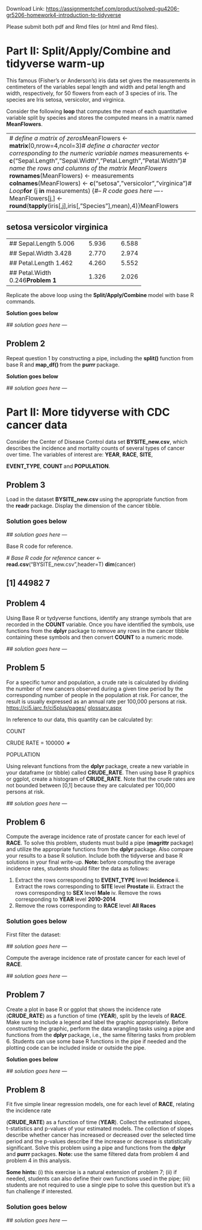 Download Link: https://assignmentchef.com/product/solved-gu4206-gr5206-homework4-introduction-to-tidyverse
<br>



Please submit both pdf and Rmd files (or html and Rmd files).

<h1>Part II: Split/Apply/Combine and tidyverse warm-up</h1>

This famous (Fisher’s or Anderson’s) iris data set gives the measurements in centimeters of the variables sepal length and width and petal length and width, respectively, for 50 flowers from each of 3 species of iris. The species are Iris setosa, versicolor, and virginica.

Consider the following <strong>loop </strong>that computes the mean of each quantitative variable split by species and stores the computed means in a matrix named <strong>MeanFlowers</strong>.

<table width="632">

 <tbody>

  <tr>

   <td width="632"><em># define a matrix of zeros</em>MeanFlowers &lt;- <strong>matrix</strong>(0,nrow=4,ncol=3)<em># define a character vector corresponding to the numeric variable names </em>measurements &lt;- <strong>c</strong>(“Sepal.Length”,”Sepal.Width”,”Petal.Length”,”Petal.Width”)<em># name the rows and columns of the matrix MeanFlowers </em><strong>rownames</strong>(MeanFlowers) &lt;- measurements <strong>colnames</strong>(MeanFlowers) &lt;- <strong>c</strong>(“setosa”,”versicolor”,”virginica”)<em># Loop</em><strong>for </strong>(j <strong>in </strong>measurements) {<em>#– R code goes here —-</em>MeanFlowers[j,] &lt;- <strong>round</strong>(<strong>tapply</strong>(iris[,j],iris[,”Species”],mean),4)}MeanFlowers</td>

  </tr>

 </tbody>

</table>

##                                          setosa versicolor virginica

<table width="300">

 <tbody>

  <tr>

   <td width="195">## Sepal.Length 5.006</td>

   <td width="70">5.936</td>

   <td width="35">6.588</td>

  </tr>

  <tr>

   <td width="195">## Sepal.Width             3.428</td>

   <td width="70">2.770</td>

   <td width="35">2.974</td>

  </tr>

  <tr>

   <td width="195">## Petal.Length 1.462</td>

   <td width="70">4.260</td>

   <td width="35">5.552</td>

  </tr>

  <tr>

   <td width="195">## Petal.Width             0.246<strong>Problem 1</strong></td>

   <td width="70">1.326</td>

   <td width="35">2.026</td>

  </tr>

 </tbody>

</table>

Replicate the above loop using the <strong>Split/Apply/Combine </strong>model with base R commands.

<strong>Solution goes below</strong>

<em>## solution goes here —</em>

<h2>Problem 2</h2>

Repeat question 1 by constructing a pipe, including the <strong>split() </strong>function from base R and <strong>map_df() </strong>from the <strong>purrr </strong>package.

<strong>Solution goes below</strong>

<em>## solution goes here —</em>

<h1>Part II: More tidyverse with CDC cancer data</h1>

Consider the Center of Disease Control data set <strong>BYSITE_new.csv</strong>, which describes the incidence and mortality counts of several types of cancer over time. The variables of interest are: <strong>YEAR</strong>, <strong>RACE</strong>, <strong>SITE</strong>,

<strong>EVENT_TYPE</strong>, <strong>COUNT </strong>and <strong>POPULATION</strong>.

<h2>Problem 3</h2>

Load in the dataset <strong>BYSITE_new.csv </strong>using the appropriate function from the <strong>readr </strong>package. Display the dimension of the cancer tibble.

<h3>Solution goes below</h3>

<em>## solution goes here —</em>

Base R code for reference.

<em># Base R code for reference </em>cancer &lt;- <strong>read.csv</strong>(“BYSITE_new.csv”,header=T) <strong>dim</strong>(cancer)

## [1] 44982                  7

<h2>Problem 4</h2>

Using Base R or tydyverse functions, identify any strange symbols that are recorded in the <strong>COUNT </strong>variable. Once you have identified the symbols, use functions from the <strong>dplyr </strong>package to remove any rows in the cancer tibble containing these symbols and then convert <strong>COUNT </strong>to a numeric mode.

<em>## solution goes here —</em>

<h2>Problem 5</h2>

For a specific tumor and population, a crude rate is calculated by dividing the number of new cancers observed during a given time period by the corresponding number of people in the population at risk. For cancer, the result is usually expressed as an annual rate per 100,000 persons at risk. <a href="https://ci5.iarc.fr/ci5plus/pages/glossary.aspx">https://ci5.iarc.fr/ci5plus/pages/ </a><a href="https://ci5.iarc.fr/ci5plus/pages/glossary.aspx">glossary.aspx</a>

In reference to our data, this quantity can be calculated by:

COUNT

CRUDE RATE = 100000 <em>∗</em>

POPULATION

Using relevant functions from the <strong>dplyr </strong>package, create a new variable in your dataframe (or tibble) called <strong>CRUDE_RATE</strong>. Then using base R graphics or ggplot, create a histogram of <strong>CRUDE_RATE</strong>. Note that the crude rates are not bounded between [0,1] because they are calculated per 100,000 persons at risk.

<em>## solution goes here —</em>

<h2>Problem 6</h2>

Compute the average incidence rate of prostate cancer for each level of <strong>RACE</strong>. To solve this problem, students must build a pipe (<strong>magrittr </strong>package) and utilize the appropriate functions from the <strong>dplyr </strong>package. Also compare your results to a base R solution. Include both the tidyverse and base R solutions in your final write-up. <strong>Note: </strong>before computing the average incidence rates, students should filter the data as follows:

<ol>

 <li>Extract the rows corresponding to <strong>EVENT_TYPE </strong>level <strong>Incidence </strong>ii. Extract the rows corresponding to <strong>SITE </strong>level <strong>Prostate </strong>iii. Extract the rows corresponding to <strong>SEX </strong>level <strong>Male </strong>iv. Remove the rows corresponding to <strong>YEAR </strong>level <strong>2010-2014</strong></li>

 <li>Remove the rows corresponding to <strong>RACE </strong>level <strong>All Races</strong></li>

</ol>

<h3>Solution goes below</h3>

First filter the dataset:

<em>## solution goes here —</em>

Compute the average incidence rate of prostate cancer for each level of <strong>RACE</strong>.

<em>## solution goes here —</em>

<h2>Problem 7</h2>

Create a plot in base R or ggplot that shows the incidence rate (<strong>CRUDE_RATE</strong>) as a function of time (<strong>YEAR</strong>), split by the levels of <strong>RACE</strong>. Make sure to include a legend and label the graphic appropriately. Before constructing the graphic, perform the data wrangling tasks using a pipe and functions from the <strong>dplyr </strong>package, i.e., the same filtering tasks from problem 6. Students can use some base R functions in the pipe if needed and the plotting code can be included inside or outside the pipe.

<strong>Solution goes below</strong>

<em>## solution goes here —</em>

<h2>Problem 8</h2>

Fit five simple linear regression models, one for each level of <strong>RACE</strong>, relating the incidence rate

(<strong>CRUDE_RATE</strong>) as a function of time (<strong>YEAR</strong>). Collect the estimated slopes, t-statistics and p-values of your estimated models. The collection of slopes describe whether cancer has increased or decreased over the selected time period and the p-values describe if the increase or decrease is statistically significant. Solve this problem using a pipe and functions from the <strong>dplyr </strong>and <strong>purrr </strong>packages. <strong>Note: </strong>use the same filtered data from problem 4 and problem 4 in this analysis.

<strong>Some hints: </strong>(i) this exercise is a natural extension of problem 7; (ii) if needed, students can also define their own functions used in the pipe; (iii) students are not required to use a single pipe to solve this question but it’s a fun challenge if interested.

<h3>Solution goes below</h3>

<em>## solution goes here —</em>